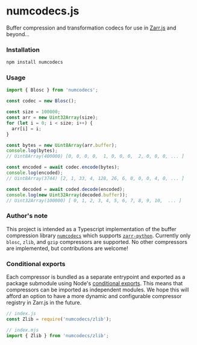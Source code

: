# numcodecs.js

Buffer compression and transformation codecs for use in [Zarr.js](https://github.com/gzuidhof/zarr.js/) and beyond...

### Installation

```bash
npm install numcodecs
```

### Usage

```javascript
import { Blosc } from 'numcodecs';

const codec = new Blosc();

const size = 100000;
const arr = new Uint32Array(size);
for (let i = 0; i < size; i++) {
  arr[i] = i;
}

const bytes = new Uint8Array(arr.buffer);
console.log(bytes);
// Uint8Array(400000) [0, 0, 0, 0,  1, 0, 0, 0,  2, 0, 0, 0, ... ]

const encoded = await codec.encode(bytes);
console.log(encoded);
// Uint8Array(3744) [2, 1, 33, 4, 128, 26, 6, 0, 0, 0, 4, 0, ... ]

const decoded = await coded.decode(encoded);
console.log(new Uint32Array(decoded.buffer));
// Uint32Array(100000) [ 0, 1, 2, 3, 4, 5, 6, 7, 8, 9, 10,  ... ]
```

### Author's note

This project is intended as a Typescript implementation of the buffer compression library [`numcodecs`](https://github.com/zarr-developers/numcodecs) which supports [`zarr-python`](https://github.com/zarr-developers/zarr-python). Currently only `blosc`, `zlib`, and `gzip` compressors are supported. No other compressors are implemented, but contributions are welcome!


### Conditional exports

Each compressor is bundled as a separate entrypoint and exported as a package submodule using Node's [conditional exports](https://nodejs.org/api/modules.html). This means that compressors can be imported as independent modules. We hope this will afford an option to have a more dynamic and configurable compressor registry in Zarr.js in the future.

```javascript
// index.js
const Zlib = require('numcodecs/zlib');

// index.mjs
import { Zlib } from 'numcodecs/zlib';
```
